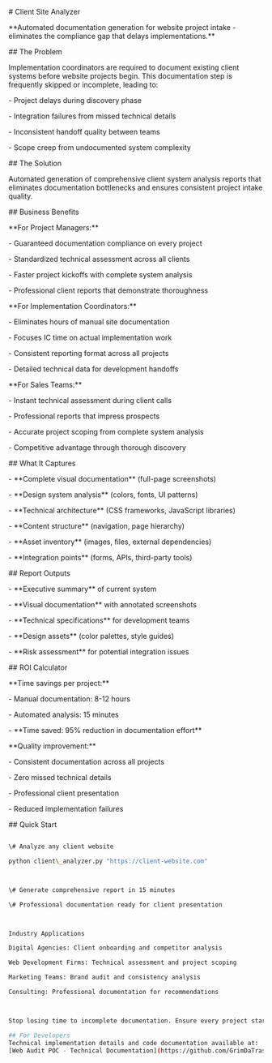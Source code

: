 \# Client Site Analyzer



\*\*Automated documentation generation for website project intake - eliminates the compliance gap that delays implementations.\*\*



\## The Problem



Implementation coordinators are required to document existing client systems before website projects begin. This documentation step is frequently skipped or incomplete, leading to:



\- Project delays during discovery phase

\- Integration failures from missed technical details  

\- Inconsistent handoff quality between teams

\- Scope creep from undocumented system complexity



\## The Solution



Automated generation of comprehensive client system analysis reports that eliminates documentation bottlenecks and ensures consistent project intake quality.



\## Business Benefits



\*\*For Project Managers:\*\*

\- Guaranteed documentation compliance on every project

\- Standardized technical assessment across all clients

\- Faster project kickoffs with complete system analysis

\- Professional client reports that demonstrate thoroughness



\*\*For Implementation Coordinators:\*\*

\- Eliminates hours of manual site documentation

\- Focuses IC time on actual implementation work

\- Consistent reporting format across all projects

\- Detailed technical data for development handoffs



\*\*For Sales Teams:\*\*

\- Instant technical assessment during client calls

\- Professional reports that impress prospects

\- Accurate project scoping from complete system analysis

\- Competitive advantage through thorough discovery



\## What It Captures



\- \*\*Complete visual documentation\*\* (full-page screenshots)

\- \*\*Design system analysis\*\* (colors, fonts, UI patterns)

\- \*\*Technical architecture\*\* (CSS frameworks, JavaScript libraries)

\- \*\*Content structure\*\* (navigation, page hierarchy)

\- \*\*Asset inventory\*\* (images, files, external dependencies)

\- \*\*Integration points\*\* (forms, APIs, third-party tools)



\## Report Outputs



\- \*\*Executive summary\*\* of current system

\- \*\*Visual documentation\*\* with annotated screenshots

\- \*\*Technical specifications\*\* for development teams

\- \*\*Design assets\*\* (color palettes, style guides)

\- \*\*Risk assessment\*\* for potential integration issues



\## ROI Calculator



\*\*Time savings per project:\*\*

\- Manual documentation: 8-12 hours

\- Automated analysis: 15 minutes

\- \*\*Time saved: 95% reduction in documentation effort\*\*



\*\*Quality improvement:\*\*

\- Consistent documentation across all projects

\- Zero missed technical details

\- Professional client presentation

\- Reduced implementation failures



\## Quick Start

```bash

\# Analyze any client website

python client\_analyzer.py "https://client-website.com"



\# Generate comprehensive report in 15 minutes

\# Professional documentation ready for client presentation



Industry Applications

Digital Agencies: Client onboarding and competitor analysis

Web Development Firms: Technical assessment and project scoping

Marketing Teams: Brand audit and consistency analysis

Consulting: Professional documentation for recommendations



Stop losing time to incomplete documentation. Ensure every project starts with comprehensive technical analysis.

## For Developers
Technical implementation details and code documentation available at:
[Web Audit POC - Technical Documentation](https://github.com/GrimDaTrashPanda/web-audit-poc)
